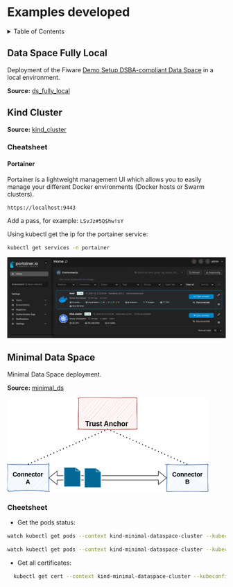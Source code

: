 # Examples developed

<!-- TABLE OF CONTENTS -->
<details>
  <summary>Table of Contents</summary>
  <ol>
    <li><a href="#ds-fully-local">Data Space Fully Local</a>
    </li>
    <li>
        <a href="#kind-cluster">Kind Cluster</a>
        <ul>
            <li><a href="#cheatsheet">Cheatsheet</a></li>
      </ul>
    </li>
    <li><a href="#minimal-ds">Minimal DS</a></li>
  </ol>
</details>

## Data Space Fully Local

Deployment of the Fiware [Demo Setup DSBA-compliant Data Space](https://github.com/FIWARE-Ops/fiware-gitops/tree/master/aws/dsba) in a local environment.

**Source:** [ds_fully_local](ds_fully_local/)

## Kind Cluster

**Source:** [kind_cluster](kind_cluster/)

### Cheatsheet

#### Portainer

Portainer is a lightweight management UI which allows you to easily manage your different Docker environments (Docker hosts or Swarm clusters).

```
https://localhost:9443
```

Add a pass, for example: `LSvJz#5Q$hw!sY`

Using kubectl get the ip for the portainer service:

```bash
kubectl get services -n portainer
```

![config_portainer](images/portainer_config.png)

## Minimal Data Space

Minimal Data Space deployment.

**Source:** [minimal_ds](minimal_ds/)

![minimal_ds](images/minimum_dataspace_arch.png)

### Cheetsheet

- Get the pods status:
```bash
watch kubectl get pods --context kind-minimal-dataspace-cluster --kubeconfig ~/.kube/config_minimalDS --all-namespaces
```

```bash
watch kubectl get pods --context kind-minimal-dataspace-cluster --kubeconfig ~/.kube/config_minimalDS -n ds-connector-a
```

- Get all certificates:
```bash
  kubectl get cert --context kind-minimal-dataspace-cluster --kubeconfig ~/.kube/config_minimalDS --all-namespaces
```